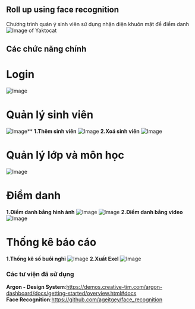 ## Roll up using face recognition

Chương trình quản ý sinh viên sử dụng nhận diện khuôn mặt để điểm danh
![Image of Yaktocat](https://octodex.github.com/images/yaktocat.png)
## Các chức năng chính
# Login
![Image](https://github.com/NguyenLamMS/Face-recognition/blob/master/image%20preiew/login.PNG)
# Quản lý sinh viên
![Image](https://github.com/NguyenLamMS/Face-recognition/blob/master/image%20preiew/home.PNG)**
**1.Thêm sinh viên**
![Image](https://github.com/NguyenLamMS/Face-recognition/blob/master/image%20preiew/add%20student.PNG)
**2.Xoá sinh viên**
![Image](https://github.com/NguyenLamMS/Face-recognition/blob/master/image%20preiew/delete.PNG)
# Quản lý lớp và môn học
![Image](https://github.com/NguyenLamMS/Face-recognition/blob/master/image%20preiew/manager%20class%20%26%20subject.PNG)
# Điểm danh
**1.Điểm danh bằng hình ảnh**
![Image](https://github.com/NguyenLamMS/Face-recognition/blob/master/image%20preiew/roll%20up%20image.PNG)
![Image](https://github.com/NguyenLamMS/Face-recognition/blob/master/image%20preiew/roll%20up.PNG)
**2.Điểm danh bằng video**
![Image](https://github.com/NguyenLamMS/Face-recognition/blob/master/image%20preiew/roll%20up%20video.PNG)
# Thống kê báo cáo
**1.Thống kê số buổi nghỉ**
![Image](https://github.com/NguyenLamMS/Face-recognition/blob/master/image%20preiew/report.PNG)
**2.Xuất Exel**
![Image](https://github.com/NguyenLamMS/Face-recognition/blob/master/image%20preiew/export%20excel.PNG)

### Các tư viện đã sử dụng
**Argon - Design System**:https://demos.creative-tim.com/argon-dashboard/docs/getting-started/overview.html#docs
</br>
**Face Recognition**:https://github.com/ageitgey/face_recognition
